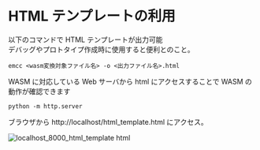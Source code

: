 # HTML テンプレートの利用

以下のコマンドで HTML テンプレートが出力可能  
デバッグやプロトタイプ作成時に使用すると便利とのこと。

```
emcc <wasm変換対象ファイル名> -o <出力ファイル名>.html
```

WASM に対応している Web サーバから html にアクセスすることで WASM の動作が確認できます

```
python -m http.server
```

ブラウザから http://localhost/html_template.html にアクセス。

![localhost_8000_html_template html](https://user-images.githubusercontent.com/49807271/224533235-5832db07-7a5d-4f47-9621-03ba084718f2.png)
